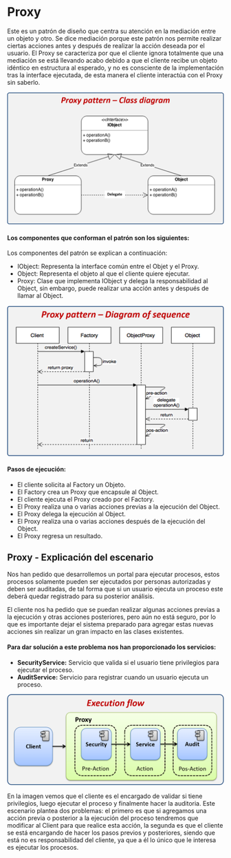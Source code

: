 # Proxy
Este es un patrón de diseño que centra su atención en la mediación entre un objeto y otro. Se dice mediación porque este patrón nos permite realizar ciertas acciones antes y después de realizar la acción deseada por el usuario. El Proxy se caracteriza por que el cliente ignora totalmente que una mediación se está llevando acabo debido a que el cliente recibe un objeto idéntico en estructura al esperado, y no es consciente de la implementación tras la interface ejecutada, de esta manera el cliente interactúa con el Proxy sin saberlo.

![Proxy Pattern](src/main/resources/class_diagram.png)

#### Los componentes que conforman el patrón son los siguientes:

Los componentes del patrón se explican a continuación:

* IObject: Representa la interface común entre el Objet y el Proxy.
*  Object: Representa el objeto al que el cliente quiere ejecutar.
*  Proxy: Clase que implementa IObject y delega la responsabilidad al Object, sin embargo, puede realizar una acción antes y después de llamar al Object.

![Proxy Sequence](src/main/resources/sequence_diagram.png)

#### Pasos de ejecución:

* El cliente solicita al Factory un Objeto.
*  El Factory crea un Proxy que encapsule al Object.
*  El cliente ejecuta el Proxy creado por el Factory.
*  El Proxy realiza una o varias acciones previas a la ejecución del Object.
*  El Proxy delega la ejecución al Object.
*  El Proxy realiza una o varias acciones después de la ejecución del Object.
*  El Proxy regresa un resultado.

## Proxy - Explicación del escenario
Nos han pedido que desarrollemos un portal para ejecutar procesos, estos procesos solamente pueden ser ejecutados por personas autorizadas y deben ser auditadas, de tal forma que si un usuario ejecuta un proceso este deberá quedar registrado para su posterior análisis.

El cliente nos ha pedido que se puedan realizar algunas acciones previas a la ejecución y otras acciones posteriores, pero aún no está seguro, por lo que es importante dejar el sistema preparado para agregar estas nuevas acciones sin realizar un gran impacto en las clases existentes.

#### Para dar solución a este problema nos han proporcionado los servicios:

*   **SecurityService:** Servicio que valida si el usuario tiene privilegios para ejecutar el proceso.
*   **AuditService:** Servicio para registrar cuando un usuario ejecuta un proceso.

![Proxy Explication](src/main/resources/execution_flow.png)

En la imagen vemos que el cliente es el encargado de validar si tiene privilegios, luego ejecutar el proceso y finalmente hacer la auditoria. Este escenario plantea dos problemas: el primero es que si agregamos una acción previa o posterior a la ejecución del proceso tendremos que modificar al Client para que realice esta acción, la segunda es que el cliente se está encargando de hacer los pasos previos y posteriores, siendo que está no es responsabilidad del cliente, ya que a él lo único que le interesa es ejecutar los procesos.